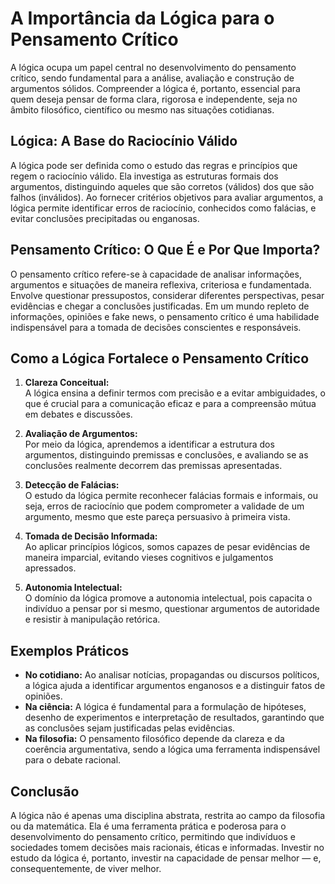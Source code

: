 # A Importância da Lógica para o Pensamento Crítico

A lógica ocupa um papel central no desenvolvimento do pensamento crítico, sendo fundamental para a análise, avaliação e construção de argumentos sólidos. Compreender a lógica é, portanto, essencial para quem deseja pensar de forma clara, rigorosa e independente, seja no âmbito filosófico, científico ou mesmo nas situações cotidianas.

## Lógica: A Base do Raciocínio Válido

A lógica pode ser definida como o estudo das regras e princípios que regem o raciocínio válido. Ela investiga as estruturas formais dos argumentos, distinguindo aqueles que são corretos (válidos) dos que são falhos (inválidos). Ao fornecer critérios objetivos para avaliar argumentos, a lógica permite identificar erros de raciocínio, conhecidos como falácias, e evitar conclusões precipitadas ou enganosas.

## Pensamento Crítico: O Que É e Por Que Importa?

O pensamento crítico refere-se à capacidade de analisar informações, argumentos e situações de maneira reflexiva, criteriosa e fundamentada. Envolve questionar pressupostos, considerar diferentes perspectivas, pesar evidências e chegar a conclusões justificadas. Em um mundo repleto de informações, opiniões e fake news, o pensamento crítico é uma habilidade indispensável para a tomada de decisões conscientes e responsáveis.

## Como a Lógica Fortalece o Pensamento Crítico

1. **Clareza Conceitual:**  
   A lógica ensina a definir termos com precisão e a evitar ambiguidades, o que é crucial para a comunicação eficaz e para a compreensão mútua em debates e discussões.

2. **Avaliação de Argumentos:**  
   Por meio da lógica, aprendemos a identificar a estrutura dos argumentos, distinguindo premissas e conclusões, e avaliando se as conclusões realmente decorrem das premissas apresentadas.

3. **Detecção de Falácias:**  
   O estudo da lógica permite reconhecer falácias formais e informais, ou seja, erros de raciocínio que podem comprometer a validade de um argumento, mesmo que este pareça persuasivo à primeira vista.

4. **Tomada de Decisão Informada:**  
   Ao aplicar princípios lógicos, somos capazes de pesar evidências de maneira imparcial, evitando vieses cognitivos e julgamentos apressados.

5. **Autonomia Intelectual:**  
   O domínio da lógica promove a autonomia intelectual, pois capacita o indivíduo a pensar por si mesmo, questionar argumentos de autoridade e resistir à manipulação retórica.

## Exemplos Práticos

- **No cotidiano:** Ao analisar notícias, propagandas ou discursos políticos, a lógica ajuda a identificar argumentos enganosos e a distinguir fatos de opiniões.
- **Na ciência:** A lógica é fundamental para a formulação de hipóteses, desenho de experimentos e interpretação de resultados, garantindo que as conclusões sejam justificadas pelas evidências.
- **Na filosofia:** O pensamento filosófico depende da clareza e da coerência argumentativa, sendo a lógica uma ferramenta indispensável para o debate racional.

## Conclusão

A lógica não é apenas uma disciplina abstrata, restrita ao campo da filosofia ou da matemática. Ela é uma ferramenta prática e poderosa para o desenvolvimento do pensamento crítico, permitindo que indivíduos e sociedades tomem decisões mais racionais, éticas e informadas. Investir no estudo da lógica é, portanto, investir na capacidade de pensar melhor — e, consequentemente, de viver melhor.